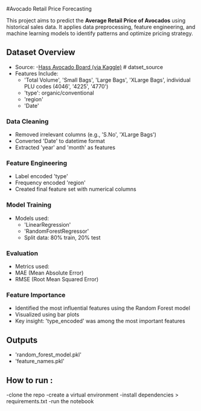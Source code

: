 #Avocado Retail Price Forecasting

This project aims to predict the **Average Retail Price of Avocados** using historical sales data. It applies data preprocessing, feature engineering, and machine learning models to identify patterns and optimize pricing strategy.


##  Dataset Overview

- Source: -[Hass Avocado Board (via Kaggle)](https://www.kaggle.com/datasets/neuromusic/avocado-prices)  # datset_source
- Features Include:
  - 'Total Volume', 'Small Bags', 'Large Bags', 'XLarge Bags', individual PLU codes (4046', '4225', '4770')
  - 'type': organic/conventional
  - 'region'
  - 'Date'

###  Data Cleaning
- Removed irrelevant columns (e.g., 'S.No', 'XLarge Bags')
- Converted 'Date' to datetime format
- Extracted 'year' and 'month' as features

###  Feature Engineering
- Label encoded 'type'
- Frequency encoded 'region'
- Created final feature set with numerical columns

###  Model Training
- Models used:
  - 'LinearRegression'
  - 'RandomForestRegressor'
  - Split data: 80% train, 20% test

###  Evaluation
  - Metrics used:
  - MAE (Mean Absolute Error)
  - RMSE (Root Mean Squared Error)

###  Feature Importance
- Identified the most influential features using the Random Forest model
- Visualized using bar plots
- Key insight: 'type_encoded' was among the most important features

##  Outputs
-  'random_forest_model.pkl'
-  'feature_names.pkl'

## How to run :
 -clone the repo 
 -create a virtual environment 
 -install dependencies > requirements.txt
 -run the notebook































































































































